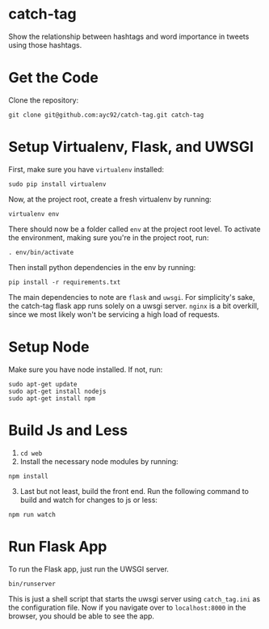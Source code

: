 # catch-tag
Show the relationship between hashtags and word importance in tweets using those hashtags.

Get the Code
============
Clone the repository:
```
git clone git@github.com:ayc92/catch-tag.git catch-tag
```

Setup Virtualenv, Flask, and UWSGI
==================================
First, make sure you have `virtualenv` installed:
```
sudo pip install virtualenv
```
Now, at the project root, create a fresh virtualenv by running:
```
virtualenv env
```
There should now be a folder called `env` at the project root level.
To activate the environment, making sure you're in the project root, run:
```
. env/bin/activate
```
Then install python dependencies in the env by running:
```
pip install -r requirements.txt
```
The main dependencies to note are `flask` and `uwsgi`.
For simplicity's sake, the catch-tag flask app runs solely on a uwsgi server. `nginx` is a bit overkill, since we most likely won't be servicing a high load of requests.


Setup Node
==========
Make sure you have node installed. If not, run:
```
sudo apt-get update
sudo apt-get install nodejs
sudo apt-get install npm
```

Build Js and Less
====================
1. ```cd web```
2. Install the necessary node modules by running:
```
npm install
```
3. Last but not least, build the front end. Run the following command to build and watch for changes to js or less:
```
npm run watch
```

Run Flask App
==============
To run the Flask app, just run the UWSGI server.
```
bin/runserver
```
This is just a shell script that starts the uwsgi server using `catch_tag.ini` as the configuration file.
Now if you navigate over to `localhost:8000` in the browser, you should be able to see the app.
